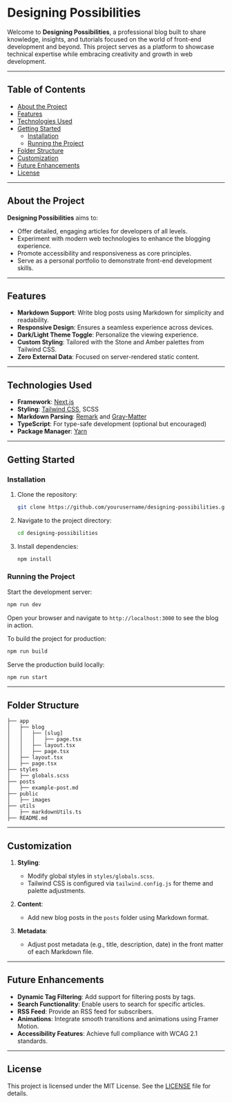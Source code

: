 # Designing Possibilities

Welcome to **Designing Possibilities**, a professional blog built to share knowledge, insights, and tutorials focused on the world of front-end development and beyond. This project serves as a platform to showcase technical expertise while embracing creativity and growth in web development.

---

## Table of Contents

- [About the Project](#about-the-project)
- [Features](#features)
- [Technologies Used](#technologies-used)
- [Getting Started](#getting-started)
  - [Installation](#installation)
  - [Running the Project](#running-the-project)
- [Folder Structure](#folder-structure)
- [Customization](#customization)
- [Future Enhancements](#future-enhancements)
- [License](#license)

---

## About the Project

**Designing Possibilities** aims to:

- Offer detailed, engaging articles for developers of all levels.
- Experiment with modern web technologies to enhance the blogging experience.
- Promote accessibility and responsiveness as core principles.
- Serve as a personal portfolio to demonstrate front-end development skills.

---

## Features

- **Markdown Support**: Write blog posts using Markdown for simplicity and readability.
- **Responsive Design**: Ensures a seamless experience across devices.
- **Dark/Light Theme Toggle**: Personalize the viewing experience.
- **Custom Styling**: Tailored with the Stone and Amber palettes from Tailwind CSS.
- **Zero External Data**: Focused on server-rendered static content.

---

## Technologies Used

- **Framework**: [Next.js](https://nextjs.org/)
- **Styling**: [Tailwind CSS](https://tailwindcss.com/), SCSS
- **Markdown Parsing**: [Remark](https://remark.js.org/) and [Gray-Matter](https://github.com/jonschlinkert/gray-matter)
- **TypeScript**: For type-safe development (optional but encouraged)
- **Package Manager**: [Yarn](https://yarnpkg.com/)

---

## Getting Started

### Installation

1. Clone the repository:
   ```bash
   git clone https://github.com/yourusername/designing-possibilities.git
   ```
2. Navigate to the project directory:
   ```bash
   cd designing-possibilities
   ```
3. Install dependencies:
   ```bash
   npm install
   ```

### Running the Project

Start the development server:
```bash
npm run dev
```

Open your browser and navigate to `http://localhost:3000` to see the blog in action.

To build the project for production:
```bash
npm run build
```

Serve the production build locally:
```bash
npm run start
```

---

## Folder Structure

```
├── app
│   ├── blog
│   │   ├── [slug]
│   │   │   ├── page.tsx
│   │   ├── layout.tsx
│   │   ├── page.tsx
│   ├── layout.tsx
│   ├── page.tsx
├── styles
│   ├── globals.scss
├── posts
│   ├── example-post.md
├── public
│   ├── images
├── utils
│   ├── markdownUtils.ts
├── README.md
```

---

## Customization

1. **Styling**:
   - Modify global styles in `styles/globals.scss`.
   - Tailwind CSS is configured via `tailwind.config.js` for theme and palette adjustments.

2. **Content**:
   - Add new blog posts in the `posts` folder using Markdown format.

3. **Metadata**:
   - Adjust post metadata (e.g., title, description, date) in the front matter of each Markdown file.

---

## Future Enhancements

- **Dynamic Tag Filtering**: Add support for filtering posts by tags.
- **Search Functionality**: Enable users to search for specific articles.
- **RSS Feed**: Provide an RSS feed for subscribers.
- **Animations**: Integrate smooth transitions and animations using Framer Motion.
- **Accessibility Features**: Achieve full compliance with WCAG 2.1 standards.

---

## License

This project is licensed under the MIT License. See the [LICENSE](LICENSE) file for details.

